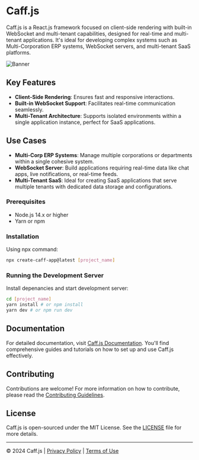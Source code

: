 # Caff.js

Caff.js is a React.js framework focused on client-side rendering with built-in WebSocket and multi-tenant capabilities, designed for real-time and multi-tenant applications. It's ideal for developing complex systems such as Multi-Corporation ERP systems, WebSocket servers, and multi-tenant SaaS platforms.

![Banner](url-to-image-if-available) <!-- Optionally, add a banner image -->

## Key Features

- **Client-Side Rendering**: Ensures fast and responsive interactions.
- **Built-in WebSocket Support**: Facilitates real-time communication seamlessly.
- **Multi-Tenant Architecture**: Supports isolated environments within a single application instance, perfect for SaaS applications.

## Use Cases

- **Multi-Corp ERP Systems**: Manage multiple corporations or departments within a single cohesive system.
- **WebSocket Server**: Build applications requiring real-time data like chat apps, live notifications, or real-time feeds.
- **Multi-Tenant SaaS**: Ideal for creating SaaS applications that serve multiple tenants with dedicated data storage and configurations.

### Prerequisites

- Node.js 14.x or higher
- Yarn or npm

### Installation

Using npx command:

```bash
npx create-caff-app@latest [project_name]
```

### Running the Development Server

Install depenancies and start development server:

```bash
cd [project_name]
yarn install # or npm install
yarn dev # or npm run dev
```

## Documentation

For detailed documentation, visit [Caff.js Documentation](https://caff.js.org/docs). You'll find comprehensive guides and tutorials on how to set up and use Caff.js effectively.

## Contributing

Contributions are welcome! For more information on how to contribute, please read the [Contributing Guidelines](https://caff.js.org/docs/contributing).

## License

Caff.js is open-sourced under the MIT License. See the [LICENSE](LICENSE) file for more details.

---

© 2024 Caff.js | [Privacy Policy](#) | [Terms of Use](#)